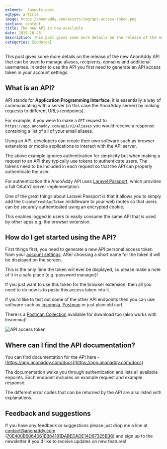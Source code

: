 ```yaml
---
extends: _layouts.post
ogtype: article
image: https://anonaddy.com/assets/img/api-access-token.png
section: content
title: The new API is now available
date: 2019-10-25
description: This post gives some more details on the release of the new AnonAddy API that can be used to manage aliases, recipients, domains and additional usernames. In order to use the API you first need to generate an API access token in your account settings.
categories: [updates]
---
```


This post gives some more details on the release of the new AnonAddy API that can be used to manage aliases, recipients, domains and additional usernames. In order to use the API you first need to generate an API access token in your account settings.

## What is an API?

API stands for **Application Programming Interface**, it is essentially a way of communicating with a server (in this case the AnonAddy server) by making requests to different URLs (endpoints).

For example, if you were to make a `GET` request to `https://app.anonaddy.com/api/v1/aliases` you would receive a response containing a list of all of your email aliases.

Using an API, developers can create their own software such as browser extensions or mobile applications to interact with the API server.

The above example ignores authentication for simplicity but when making a request to an API they typically use tokens to authenticate users. The tokens need to be included in each request so that the API can properly authenticate the user.

For authentication the AnonAddy API uses [Laravel Passport](https://laravel.com/docs/6.x/passport), which provides a full OAuth2 server implementation.

One of the great things about Laravel Passport is that it allows you to simply add the `CreateFreshApiToken` middleware to your web routes so that users can be securely authenticated using an encrypted cookie.

This enables logged in users to easily consume the same API that is used by other apps e.g. the browser extension.

## How do I get started using the API?

First things first, you need to generate a new API personal access token from your [account settings](https://app.anonaddy.com/settings). After choosing a short name for the token it will be displayed on the screen.

This is the only time the token will ever be displayed, so please make a note of it in a safe place (e.g. password manager)!

If you just want to use this token for the browser extension, then all you need to do now is to paste this access token into it.

If you'd like to test out some of the other API endpoints then you can use software such as [Insomnia](https://insomnia.rest/), [Postman](https://www.getpostman.com/) or just plain old curl.

There is a [Postman Collection](https://app.anonaddy.com/docs/collection.json) available for download too (also works with Insomnia)!

<div class="flex justify-center">
  <img class="shadow" src="https://anonaddy.com/assets/img/api-access-token.png" alt="API access token" title="API access token">
</div>

## Where can I find the API documentation?

You can find documentation for the API here - [https://app.anonaddy.com/docs](https://app.anonaddy.com/docs)

The documentation walks you through authentication and lists all available enpoints. Each endpoint includes an example request and example response.

The different error codes that can be returned by the API are also listed with explanations.

## Feedback and suggestions

If you have any feedback or suggestions please just drop me a line at [contact@anonaddy.com](mailto:contact@anonaddy.com) <span class="break-words text-sm">([70E400B5064061EB84181DABEDADE14D67325B36](https://keys.openpgp.org/search?q=70E400B5064061EB84181DABEDADE14D67325B36))</span> and sign up to the newsletter if you'd like to receive updates on new features!

